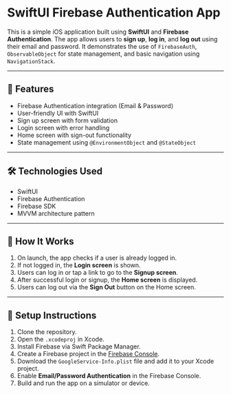 # SwiftUI Firebase Authentication App

This is a simple iOS application built using **SwiftUI** and **Firebase Authentication**. The app allows users to **sign up**, **log in**, and **log out** using their email and password. It demonstrates the use of `FirebaseAuth`, `ObservableObject` for state management, and basic navigation using `NavigationStack`.

---

## 🚀 Features

- Firebase Authentication integration (Email & Password)
- User-friendly UI with SwiftUI
- Sign up screen with form validation
- Login screen with error handling
- Home screen with sign-out functionality
- State management using `@EnvironmentObject` and `@StateObject`

---

## 🛠️ Technologies Used

- SwiftUI
- Firebase Authentication
- Firebase SDK
- MVVM architecture pattern

---

## 📱 How It Works

1. On launch, the app checks if a user is already logged in.
2. If not logged in, the **Login screen** is shown.
3. Users can log in or tap a link to go to the **Signup screen**.
4. After successful login or signup, the **Home screen** is displayed.
5. Users can log out via the **Sign Out** button on the Home screen.

---

## 🧪 Setup Instructions

1. Clone the repository.
2. Open the `.xcodeproj` in Xcode.
3. Install Firebase via Swift Package Manager.
4. Create a Firebase project in the [Firebase Console](https://console.firebase.google.com).
5. Download the `GoogleService-Info.plist` file and add it to your Xcode project.
6. Enable **Email/Password Authentication** in the Firebase Console.
7. Build and run the app on a simulator or device.



 
